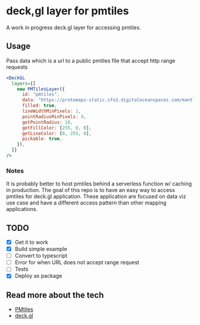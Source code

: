 # deck,gl layer for pmtiles

A work in progress deck.gl layer for accessing pmtiles.

## Usage

Pass data which is a url to a public pmtiles file that accept http range requests

```jsx
<DeckGL
  layers={[
    new PMTilesLayer({
      id: "pmtiles",
      data: "https://protomaps-static.sfo3.digitaloceanspaces.com/mantle-trial.pmtiles",
      filled: true,
      lineWidthMinPixels: 1,
      pointRadiusMinPixels: 4,
      getPointRadius: 10,
      getFillColor: [255, 0, 0],
      getLineColor: [0, 255, 0],
      pickable: true,
    }),
  ]}
/>
```

### Notes

It is probably better to host pmtiles behind a serverless function w/ caching in production. The goal of this repo is to have an easy way to access pmtiles for deck.gl application. These application are focused on data viz use case and have a different access pattern than other mapping applications.

## TODO

- [x] Get it to work
- [x] Build simple example
- [ ] Convert to typescript
- [ ] Error for when URL does not accept range request
- [ ] Tests
- [x] Deploy as package

## Read more about the tech

- [PMtiles](https://github.com/protomaps/PMTiles)
- [deck.gl](https://github.com/vis.gl/vis.gl)
